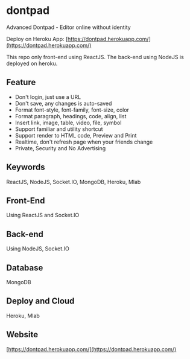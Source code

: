 # dontpad
Advanced Dontpad - Editor online without identity

Deploy on Heroku App: [https://dontpad.herokuapp.com/](https://dontpad.herokuapp.com/)

This repo only front-end using ReactJS. The back-end using NodeJS is deployed on heroku.

## Feature
+ Don't login, just use a URL
+ Don't save, any changes is auto-saved
+ Format font-style, font-family, font-size, color
+ Format paragraph, headings, code, align, list
+ Insert link, image, table, video, file, symbol
+ Support familiar and utility shortcut
+ Support render to HTML code, Preview and Print
+ Realtime, don't refresh page when your friends change
+ Private, Security and No Advertising


## Keywords
ReactJS, NodeJS, Socket.IO, MongoDB, Heroku, Mlab

## Front-End
Using ReactJS and Socket.IO

## Back-end
Using NodeJS, Socket.IO

## Database
MongoDB

## Deploy and Cloud
Heroku, Mlab


## Website

[https://dontpad.herokuapp.com/](https://dontpad.herokuapp.com/)
